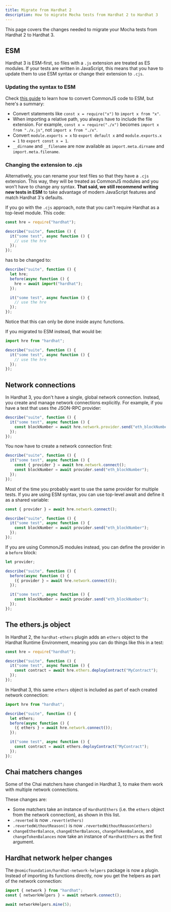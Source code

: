```yaml
---
title: Migrate from Hardhat 2
description: How to migrate Mocha tests from Hardhat 2 to Hardhat 3
---
```


This page covers the changes needed to migrate your Mocha tests from Hardhat 2 to Hardhat 3.

## ESM

Hardhat 3 is ESM-first, so files with a `.js` extension are treated as ES modules. If your tests are written in JavaScript, this means that you have to update them to use ESM syntax or change their extension to `.cjs`.

### Updating the syntax to ESM

Check [this guide](https://deno.com/blog/convert-cjs-to-esm) to learn how to convert CommonJS code to ESM, but here's a summary:

- Convert statements like `const x = require("x")` to `import x from "x"`.
- When importing a relative path, you always have to include the file extension. For example, `const x = require("./x")` becomes `import x from "./x.js"`, not `import x from "./x"`.
- Convert `module.exports = x` to `export default x` and `module.exports.x = 1` to `export const x = 1`.
- `__dirname` and `__filename` are now available as `import.meta.dirname` and `import.meta.filename`.

### Changing the extension to .cjs

Alternatively, you can rename your test files so that they have a `.cjs` extension. This way, they will be treated as CommonJS modules and you won't have to change any syntax. **That said, we still recommend writing new tests in ESM** to take advantage of modern JavaScript features and match Hardhat 3's defaults.

If you go with the `.cjs` approach, note that you can't require Hardhat as a top-level module. This code:

```js
const hre = require("hardhat");

describe("suite", function () {
  it("some test", async function () {
    // use the hre
  });
});
```

has to be changed to:

```js
describe("suite", function () {
  let hre;
  before(async function () {
    hre = await import("hardhat");
  });

  it("some test", async function () {
    // use the hre
  });
});
```

Notice that this can only be done inside async functions.

If you migrated to ESM instead, that would be:

```js
import hre from "hardhat";

describe("suite", function () {
  it("some test", async function () {
    // use the hre
  });
});
```

## Network connections

In Hardhat 3, you don't have a single, global network connection. Instead, you create and manage network connections explicitly. For example, if you have a test that uses the JSON-RPC provider:

```ts
describe("suite", function () {
  it("some test", async function () {
    const blockNumber = await hre.network.provider.send("eth_blockNumber");
  });
});
```

You now have to create a network connection first:

```ts
describe("suite", function () {
  it("some test", async function () {
    const { provider } = await hre.network.connect();
    const blockNumber = await provider.send("eth_blockNumber");
  });
});
```

Most of the time you probably want to use the same provider for multiple tests. If you are using ESM syntax, you can use top-level await and define it as a shared variable:

```ts
const { provider } = await hre.network.connect();

describe("suite", function () {
  it("some test", async function () {
    const blockNumber = await provider.send("eth_blockNumber");
  });
});
```

If you are using CommonJS modules instead, you can define the provider in a `before` block:

```ts
let provider;

describe("suite", function () {
  before(async function () {
    ({ provider } = await hre.network.connect());
  });

  it("some test", async function () {
    const blockNumber = await provider.send("eth_blockNumber");
  });
});
```

## The ethers.js object

In Hardhat 2, the `hardhat-ethers` plugin adds an `ethers` object to the Hardhat Runtime Environment, meaning you can do things like this in a test:

```ts
const hre = require("hardhat");

describe("suite", function () {
  it("some test", async function () {
    const contract = await hre.ethers.deployContract("MyContract");
  });
});
```

In Hardhat 3, this same `ethers` object is included as part of each created network connection:

```ts
import hre from "hardhat";

describe("suite", function () {
  let ethers;
  before(async function () {
    ({ ethers } = await hre.network.connect());
  });

  it("some test", async function () {
    const contract = await ethers.deployContract("MyContract");
  });
});
```

## Chai matchers changes

Some of the Chai matchers have changed in Hardhat 3, to make them work with multiple network connections.

These changes are:

- Some matchers take an instance of `HardhatEthers` (i.e. the `ethers` object from the network connection), as shown in this list.
- `.reverted` is now `.revert(ethers)`
- `.revertedWithoutReason()` is now `.revertedWithoutReason(ethers)`
- `changeEtherBalance`, `changeEtherBalances`, `changeTokenBalance`, and `changeTokenBalances` now take an instance of `HardhatEthers` as the first argument.

## Hardhat network helper changes

The `@nomicfoundation/hardhat-network-helpers` package is now a plugin. Instead of importing its functions directly, now you get the helpers as part of the network connection:

```ts
import { network } from "hardhat";
const { networkHelpers } = await network.connect();

await networkHelpers.mine(5);
```
